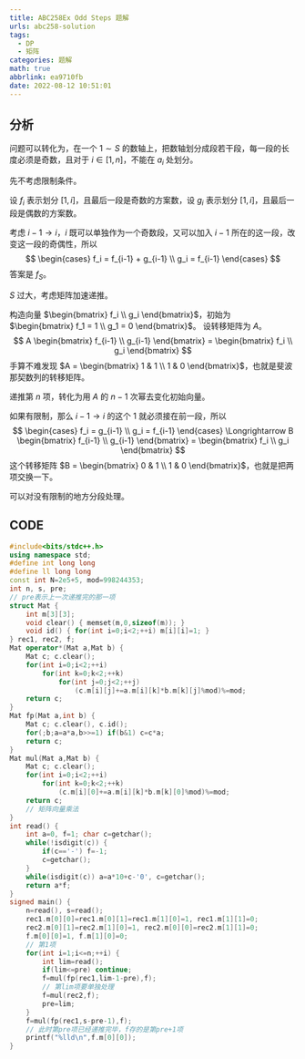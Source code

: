 ```yaml
---
title: ABC258Ex Odd Steps 题解
urls: abc258-solution
tags:
  - DP
  - 矩阵
categories: 题解
math: true
abbrlink: ea9710fb
date: 2022-08-12 10:51:01
---
```


## 分析

问题可以转化为，在一个 $1 \sim S$ 的数轴上，把数轴划分成段若干段，每一段的长度必须是奇数，且对于 $i \in [1,n]$，不能在 $a_i$ 处划分。

<!--more-->

先不考虑限制条件。

设 $f_i$ 表示划分 $[1,i]$，且最后一段是奇数的方案数，设 $g_i$ 表示划分 $[1,i]$，且最后一段是偶数的方案数。

考虑 $i-1 \rightarrow i$，$i$ 既可以单独作为一个奇数段，又可以加入 $i-1$ 所在的这一段，改变这一段的奇偶性，所以
$$
\begin{cases}
f_i = f_{i-1} + g_{i-1}
\\
g_i = f_{i-1}
\end{cases}
$$
答案是 $f_{S}$。

$S$ 过大，考虑矩阵加速递推。

构造向量 $\begin{bmatrix} f_i \\ g_i \end{bmatrix}$，初始为 $\begin{bmatrix} f_1 = 1 \\ g_1 = 0 \end{bmatrix}$。 设转移矩阵为 $A$。
$$
A \begin{bmatrix} f_{i-1} \\ g_{i-1} \end{bmatrix} = \begin{bmatrix} f_i \\ g_i \end{bmatrix}
$$
手算不难发现 $A = \begin{bmatrix} 1 & 1 \\ 1 & 0 \end{bmatrix}$，也就是斐波那契数列的转移矩阵。

递推第 $n$ 项，转化为用 $A$ 的 $n-1$ 次幂去变化初始向量。

如果有限制，那么 $i-1 \rightarrow i$ 的这个 $1$ 就必须接在前一段，所以
$$
\begin{cases}
f_i = g_{i-1}
\\
g_i = f_{i-1}
\end{cases}
\Longrightarrow
B \begin{bmatrix} f_{i-1} \\ g_{i-1} \end{bmatrix} =  \begin{bmatrix} f_i \\ g_i \end{bmatrix}
$$
这个转移矩阵 $B = \begin{bmatrix} 0 & 1 \\ 1 & 0 \end{bmatrix}$，也就是把两项交换一下。

可以对没有限制的地方分段处理。

## CODE

```cpp
#include<bits/stdc++.h>
using namespace std;
#define int long long 
#define ll long long
const int N=2e5+5, mod=998244353;
int n, s, pre;
// pre表示上一次递推完的那一项
struct Mat {
	int m[3][3];
	void clear() { memset(m,0,sizeof(m)); }
	void id() { for(int i=0;i<2;++i) m[i][i]=1; }
} rec1, rec2, f;
Mat operator*(Mat a,Mat b) {
	Mat c; c.clear();
	for(int i=0;i<2;++i)
		for(int k=0;k<2;++k)
			for(int j=0;j<2;++j)
				(c.m[i][j]+=a.m[i][k]*b.m[k][j]%mod)%=mod;
	return c;
}
Mat fp(Mat a,int b) {
	Mat c; c.clear(), c.id();
	for(;b;a=a*a,b>>=1) if(b&1) c=c*a;
	return c;
}
Mat mul(Mat a,Mat b) {
	Mat c; c.clear();
	for(int i=0;i<2;++i)
		for(int k=0;k<2;++k)
			(c.m[i][0]+=a.m[i][k]*b.m[k][0]%mod)%=mod;
	return c;
    // 矩阵向量乘法
}
int read() {
	int a=0, f=1; char c=getchar();
	while(!isdigit(c)) {
		if(c=='-') f=-1;
		c=getchar();
	}
	while(isdigit(c)) a=a*10+c-'0', c=getchar();
	return a*f;
}
signed main() {
	n=read(), s=read();
	rec1.m[0][0]=rec1.m[0][1]=rec1.m[1][0]=1, rec1.m[1][1]=0;
	rec2.m[0][1]=rec2.m[1][0]=1, rec2.m[0][0]=rec2.m[1][1]=0;
	f.m[0][0]=1, f.m[1][0]=0;
    // 第1项
	for(int i=1;i<=n;++i) {
		int lim=read();
		if(lim<=pre) continue;
		f=mul(fp(rec1,lim-1-pre),f);
        // 第lim项要单独处理
		f=mul(rec2,f);
		pre=lim;
	}
	f=mul(fp(rec1,s-pre-1),f);
    // 此时第pre项已经递推完毕，f存的是第pre+1项
	printf("%lld\n",f.m[0][0]);
}
```
